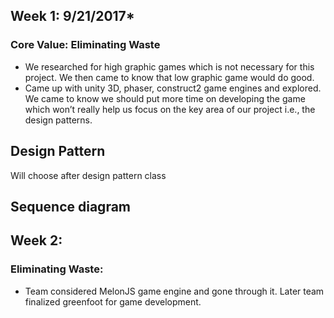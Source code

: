## Week 1: 9/21/2017* 
### Core Value: Eliminating Waste

* We researched for high graphic games which is not necessary for this project. We then came to know that  low graphic game would do good.
* Came up with unity 3D, phaser, construct2 game engines and explored. We came to know we should put more time on developing the game which won’t really help us focus on the key area of our project i.e., the design patterns.

##  Design Pattern
Will choose after design pattern class
##  Sequence diagram

## Week 2:
### Eliminating Waste:

* Team considered MelonJS game engine and gone through it. Later team finalized greenfoot for game development. 
